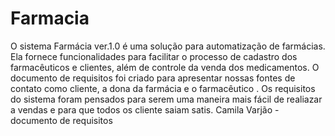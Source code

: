 # Farmacia
O sistema Farmácia ver.1.0 é uma solução para automatização de farmácias. Ela fornece funcionalidades para facilitar o processo de cadastro dos farmacêuticos e clientes, além de controle da venda dos medicamentos.
O  documento de requisitos foi criado  para apresentar  nossas fontes de contato como  cliente, a dona da farmácia e o farmacêutico . Os requisitos do sistema foram pensados para serem uma maneira mais fácil de realiazar a vendas e para que todos os cliente saiam satis.
Camila Varjão - documento  de requisitos
